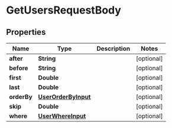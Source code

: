 

# GetUsersRequestBody


## Properties

Name | Type | Description | Notes
------------ | ------------- | ------------- | -------------
**after** | **String** |  |  [optional]
**before** | **String** |  |  [optional]
**first** | **Double** |  |  [optional]
**last** | **Double** |  |  [optional]
**orderBy** | [**UserOrderByInput**](UserOrderByInput.md) |  |  [optional]
**skip** | **Double** |  |  [optional]
**where** | [**UserWhereInput**](UserWhereInput.md) |  |  [optional]



